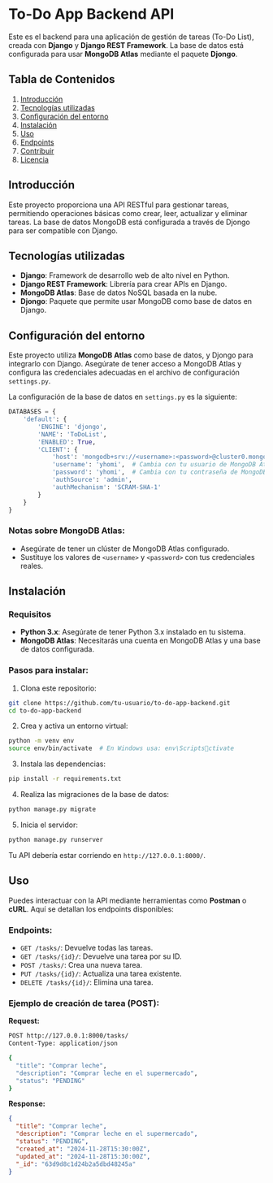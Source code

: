 
# To-Do App Backend API

Este es el backend para una aplicación de gestión de tareas (To-Do List), creada con **Django** y **Django REST Framework**. La base de datos está configurada para usar **MongoDB Atlas** mediante el paquete **Djongo**.

## Tabla de Contenidos

1. [Introducción](#introducción)
2. [Tecnologías utilizadas](#tecnologías-utilizadas)
3. [Configuración del entorno](#configuración-del-entorno)
4. [Instalación](#instalación)
5. [Uso](#uso)
6. [Endpoints](#endpoints)
7. [Contribuir](#contribuir)
8. [Licencia](#licencia)

## Introducción

Este proyecto proporciona una API RESTful para gestionar tareas, permitiendo operaciones básicas como crear, leer, actualizar y eliminar tareas. La base de datos MongoDB está configurada a través de Djongo para ser compatible con Django.

## Tecnologías utilizadas

- **Django**: Framework de desarrollo web de alto nivel en Python.
- **Django REST Framework**: Librería para crear APIs en Django.
- **MongoDB Atlas**: Base de datos NoSQL basada en la nube.
- **Djongo**: Paquete que permite usar MongoDB como base de datos en Django.

## Configuración del entorno

Este proyecto utiliza **MongoDB Atlas** como base de datos, y Djongo para integrarlo con Django. Asegúrate de tener acceso a MongoDB Atlas y configura las credenciales adecuadas en el archivo de configuración `settings.py`.

La configuración de la base de datos en `settings.py` es la siguiente:

```python
DATABASES = {
    'default': {
        'ENGINE': 'djongo',
        'NAME': 'ToDoList',
        'ENABLED': True,
        'CLIENT': {
            'host': 'mongodb+srv://<username>:<password>@cluster0.mongodb.net/ToDoList?retryWrites=true&w=majority',
            'username': 'yhomi',  # Cambia con tu usuario de MongoDB Atlas
            'password': 'yhomi',  # Cambia con tu contraseña de MongoDB Atlas
            'authSource': 'admin',
            'authMechanism': 'SCRAM-SHA-1'
        }
    }
}
```

### Notas sobre MongoDB Atlas:
- Asegúrate de tener un clúster de MongoDB Atlas configurado.
- Sustituye los valores de `<username>` y `<password>` con tus credenciales reales.

## Instalación

### Requisitos

- **Python 3.x**: Asegúrate de tener Python 3.x instalado en tu sistema.
- **MongoDB Atlas**: Necesitarás una cuenta en MongoDB Atlas y una base de datos configurada.

### Pasos para instalar:

1. Clona este repositorio:

```bash
git clone https://github.com/tu-usuario/to-do-app-backend.git
cd to-do-app-backend
```

2. Crea y activa un entorno virtual:

```bash
python -m venv env
source env/bin/activate  # En Windows usa: env\Scriptsctivate
```

3. Instala las dependencias:

```bash
pip install -r requirements.txt
```

4. Realiza las migraciones de la base de datos:

```bash
python manage.py migrate
```

5. Inicia el servidor:

```bash
python manage.py runserver
```

Tu API debería estar corriendo en `http://127.0.0.1:8000/`.

## Uso

Puedes interactuar con la API mediante herramientas como **Postman** o **cURL**. Aquí se detallan los endpoints disponibles:

### Endpoints:

- `GET /tasks/`: Devuelve todas las tareas.
- `GET /tasks/{id}/`: Devuelve una tarea por su ID.
- `POST /tasks/`: Crea una nueva tarea.
- `PUT /tasks/{id}/`: Actualiza una tarea existente.
- `DELETE /tasks/{id}/`: Elimina una tarea.

### Ejemplo de creación de tarea (POST):

**Request:**

```bash
POST http://127.0.0.1:8000/tasks/
Content-Type: application/json

{
  "title": "Comprar leche",
  "description": "Comprar leche en el supermercado",
  "status": "PENDING"
}
```

**Response:**

```json
{
  "title": "Comprar leche",
  "description": "Comprar leche en el supermercado",
  "status": "PENDING",
  "created_at": "2024-11-28T15:30:00Z",
  "updated_at": "2024-11-28T15:30:00Z",
  "_id": "63d9d8c1d24b2a5dbd48245a"
}
```

